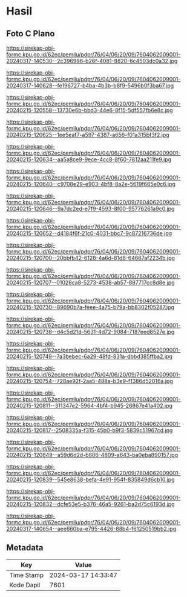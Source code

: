 # Hasil

## Foto C Plano

https://sirekap-obj-formc.kpu.go.id/62ec/pemilu/pdpr/76/04/06/20/09/7604062009001-20240317-140530--2c396996-b26f-4081-8820-6c4503dc0a32.jpg

https://sirekap-obj-formc.kpu.go.id/62ec/pemilu/pdpr/76/04/06/20/09/7604062009001-20240317-140628--fe196727-b4ba-4b3b-b8f9-5496b0f3ba67.jpg

https://sirekap-obj-formc.kpu.go.id/62ec/pemilu/pdpr/76/04/06/20/09/7604062009001-20240215-120558--13730e6b-bbd3-44e6-8f15-5df557fb6e8c.jpg

https://sirekap-obj-formc.kpu.go.id/62ec/pemilu/pdpr/76/04/06/20/09/7604062009001-20240215-120625--1ee5eaf7-a597-4387-a656-f01a315bf3f2.jpg

https://sirekap-obj-formc.kpu.go.id/62ec/pemilu/pdpr/76/04/06/20/09/7604062009001-20240215-120634--aa5a8ce9-9ece-4cc8-8f60-7812aa211fe9.jpg

https://sirekap-obj-formc.kpu.go.id/62ec/pemilu/pdpr/76/04/06/20/09/7604062009001-20240215-120640--c9708e29-e903-4bf8-8a2e-5619f665e0c6.jpg

https://sirekap-obj-formc.kpu.go.id/62ec/pemilu/pdpr/76/04/06/20/09/7604062009001-20240215-120646--9a7dc2ed-e7f9-4593-8f00-95776261a9c0.jpg

https://sirekap-obj-formc.kpu.go.id/62ec/pemilu/pdpr/76/04/06/20/09/7604062009001-20240215-120652--d4184f6f-21c0-4031-bbc7-9c87216736de.jpg

https://sirekap-obj-formc.kpu.go.id/62ec/pemilu/pdpr/76/04/06/20/09/7604062009001-20240215-120700--20bbfb42-6128-4a6d-81d8-64667af2234b.jpg

https://sirekap-obj-formc.kpu.go.id/62ec/pemilu/pdpr/76/04/06/20/09/7604062009001-20240215-120707--01028ca8-5273-4538-ab57-887717cc8d8e.jpg

https://sirekap-obj-formc.kpu.go.id/62ec/pemilu/pdpr/76/04/06/20/09/7604062009001-20240215-120730--89690b7a-feee-4a75-b79a-bb8302f05287.jpg

https://sirekap-obj-formc.kpu.go.id/62ec/pemilu/pdpr/76/04/06/20/09/7604062009001-20240215-120738--d4c5d21d-5631-4d72-9084-7187eed8527e.jpg

https://sirekap-obj-formc.kpu.go.id/62ec/pemilu/pdpr/76/04/06/20/09/7604062009001-20240215-120749--7a3bebec-6a29-48fd-831a-dbbd385ffba2.jpg

https://sirekap-obj-formc.kpu.go.id/62ec/pemilu/pdpr/76/04/06/20/09/7604062009001-20240215-120754--728ae92f-2aa5-488a-b3e9-f1386d52016a.jpg

https://sirekap-obj-formc.kpu.go.id/62ec/pemilu/pdpr/76/04/06/20/09/7604062009001-20240215-120811--311347e2-5964-4bf4-b945-26867e41a402.jpg

https://sirekap-obj-formc.kpu.go.id/62ec/pemilu/pdpr/76/04/06/20/09/7604062009001-20240215-120817--2508335a-f315-45b0-b9f3-5839c51967cd.jpg

https://sirekap-obj-formc.kpu.go.id/62ec/pemilu/pdpr/76/04/06/20/09/7604062009001-20240215-120849--a59d6d2d-b886-4809-a643-ba0eba890157.jpg

https://sirekap-obj-formc.kpu.go.id/62ec/pemilu/pdpr/76/04/06/20/09/7604062009001-20240215-120839--545e8638-befa-4e91-954f-835849d6cb10.jpg

https://sirekap-obj-formc.kpu.go.id/62ec/pemilu/pdpr/76/04/06/20/09/7604062009001-20240215-120832--dcfe53e5-b376-46a5-9261-ba2d75c6193d.jpg

https://sirekap-obj-formc.kpu.go.id/62ec/pemilu/pdpr/76/04/06/20/09/7604062009001-20240317-140654--aee660ba-e795-4426-88b4-f61250519bb2.jpg


## Metadata

| Key        | Value               |
| ---------- | ------------------- |
| Time Stamp | 2024-03-17 14:33:47 |
| Kode Dapil | 7601                |



